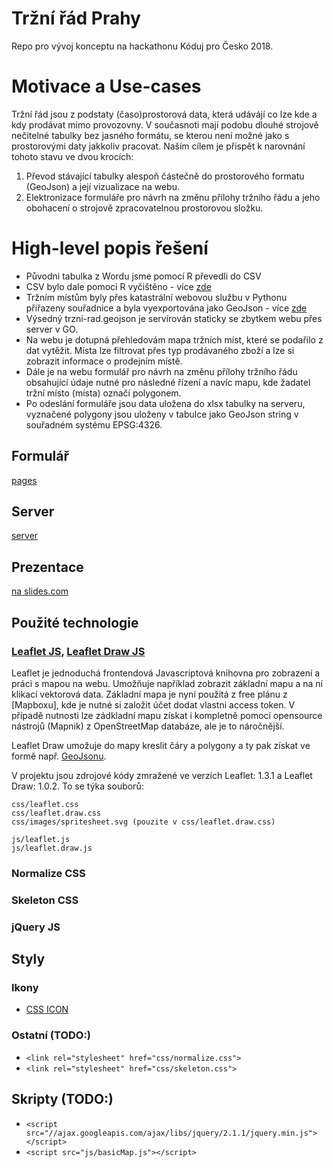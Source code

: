 # Tržní řád Prahy

Repo pro vývoj konceptu na hackathonu Kóduj pro Česko 2018.

# Motivace a Use-cases

Tržní řád jsou z podstaty (časo)prostorová data, která udávájí co lze kde a kdy prodávat mimo provozovny. V současnoti mají podobu dlouhé strojově nečitelné tabulky bez jasného formátu, se kterou není možné jako s prostorovými daty jakkoliv pracovat. Naším cílem je přispět k narovnání tohoto stavu ve dvou krocích:

  1. Převod stávající tabulky alespoň částečně do prostorového formatu (GeoJson) a její vizualizace na webu.
  1. Elektronizace formuláře pro návrh na změnu přílohy tržního řádu a jeho obohacení o strojově zpracovatelnou prostorovou složku.
  
# High-level popis řešení

* Původni tabulka z Wordu jsme pomocí R převedli do CSV
* CSV bylo dale pomoci R vyčištěno - více [zde](data/Readme.md)
* Tržním místům byly přes katastrální webovou službu v Pythonu přiřazeny souřadnice a byla vyexportována jako GeoJson - více [zde](getCoords/README.md)
* Výsedný trzni-rad.geojson je servírován staticky se zbytkem webu přes server v GO.
* Na webu je dotupná přehledovám mapa tržních míst, které se podařilo z dat vytěžit. Místa lze filtrovat přes typ prodávaného zboží a lze si zobrazit informace o prodejním místě.
* Dále je na webu formulář pro návrh na změnu přílohy tržního řádu obsahující údaje nutné pro následné řízení a navíc mapu, kde žadatel tržní místo (místa) označí polygonem. 
* Po odeslání formuláře jsou data uložena do xlsx tabulky na serveru, vyznačené polygony jsou uloženy v tabulce jako GeoJson string v souřadném systému EPSG:4326.

## Formulář

[pages](../pages)

## Server

[server](/server)

## Prezentace

[na slides.com](https://slides.com/dugi/deck-5/edit)

## Použité technologie

### [Leaflet JS](https://leafletjs.com/), [Leaflet Draw JS](https://github.com/Leaflet/Leaflet.draw) 

Leaflet je jednoduchá frontendová Javascriptová knihovna pro zobrazení a práci s mapou na webu. Umožňuje například zobrazit základní mapu a na ní klikací vektorová data. Základní mapa je nyní použitá z free plánu z [Mapboxu], kde je nutné si založit účet dodat vlastni access token. V případě nutnosti lze zádkladní mapu získat i kompletně pomocí opensource nástrojů (Mapnik) z OpenStreetMap databáze, ale je to náročnější.

Leaflet Draw umožuje do mapy kreslit čáry a polygony a ty pak získat ve formě např. [GeoJsonu](http://geojson.org/).

V projektu jsou zdrojové kódy zmražené ve verzích Leaflet: 1.3.1 a Leaflet Draw: 1.0.2. To se týka souborů:
```
css/leaflet.css
css/leaflet.draw.css
css/images/spritesheet.svg (pouzite v css/leaflet.draw.css)

js/leaflet.js
js/leaflet.draw.js
```

### Normalize CSS
### Skeleton CSS
### jQuery JS

## Styly

### Ikony

* [CSS ICON](https://cssicon.space/#/)

### Ostatní (TODO:)

* `<link rel="stylesheet" href="css/normalize.css">`
* `<link rel="stylesheet" href="css/skeleton.css">`

## Skripty (TODO:)

* `<script src="//ajax.googleapis.com/ajax/libs/jquery/2.1.1/jquery.min.js"></script>`
* `<script src="js/basicMap.js"></script>`
